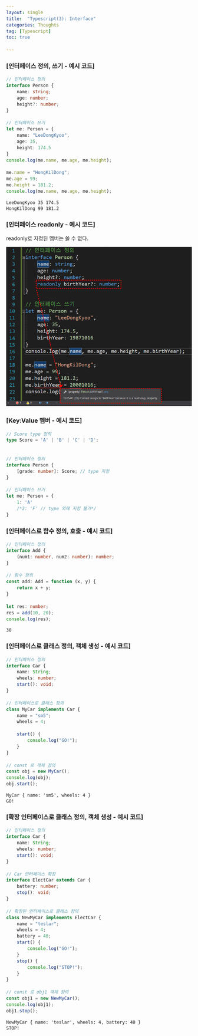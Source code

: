 ```yaml
---
layout: single
title:  "Typescript(3): Interface"
categories: Thoughts
tag: [Typescript]
toc: true 

---
```


### [인터페이스 정의, 쓰기 - 예시 코드]

```typescript
// 인터페이스 정의
interface Person {
    name: string;
    age: number;
    height?: number;
}

// 인터페이스 쓰기
let me: Person = {
    name: "LeeDongKyoo",
    age: 35,
    height: 174.5
}
console.log(me.name, me.age, me.height);

me.name = "HongKilDong";
me.age = 99;
me.height = 181.2;
console.log(me.name, me.age, me.height);
```

```
LeeDongKyoo 35 174.5
HongKilDong 99 181.2
```





### [인터페이스 readonly - 예시 코드]

readonly로 지정된 멤버는 쓸 수 없다.

![image-20220710203248016](/assets/img/image-20220710203248016.png)





### [Key:Value 멤버 - 예시 코드]

```typescript
// Score type 정의
type Score = 'A' | 'B' | 'C' | 'D';


// 인터페이스 정의
interface Person {
    [grade: number]: Score; // type 지정
}

// 인터페이스 쓰기
let me: Person = {
    1: 'A'
    /*2: 'F' // type 외에 지정 불가*/
}
```





### [인터페이스로 함수  정의, 호출 - 예시 코드]

```typescript
// 인터페이스 정의
interface Add {
    (num1: number, num2: number): number;
}

// 함수 정의
const add: Add = function (x, y) {
    return x + y;
}

let res: number;
res = add(10, 20);
console.log(res);
```

```
30
```





### [인터페이스로 클래스 정의, 객체 생성 - 예시 코드]

```typescript
// 인터페이스 정의
interface Car {
    name: String;
    wheels: number;
    start(): void;
}

// 인터페이스로 클래스 정의
class MyCar implements Car {
    name = "sm5";
    wheels = 4;

    start() {
        console.log("GO!");
    }
}

// const 로 객체 정의
const obj = new MyCar();
console.log(obj);
obj.start();
```

```
MyCar { name: 'sm5', wheels: 4 }
GO!
```





### [확장 인터페이스로 클래스 정의, 객체 생성 - 예시 코드]

```typescript
// 인터페이스 정의
interface Car {
    name: String;
    wheels: number;
    start(): void;
}

// Car 인터페이스 확장
interface ElectCar extends Car {
    battery: number;
    stop(): void;
}

// 확장된 인터페이스로 클래스 정의
class NewMyCar implements ElectCar {
    name = "teslar";
    wheels = 4;
    battery = 40;
    start() {
        console.log("GO!");
    }
    stop() {
        console.log("STOP!");
    }
}

// const 로 obj1 객체 정의
const obj1 = new NewMyCar();
console.log(obj1);
obj1.stop();
```

```
NewMyCar { name: 'teslar', wheels: 4, battery: 40 }
STOP!
```

